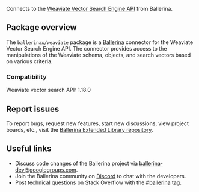 Connects to the [Weaviate Vector Search Engine API](https://weaviate.io/developers/weaviate/api) from Ballerina.

## Package overview
The `ballerinax/weaviate` package is a [Ballerina](https://ballerina.io/) connector for the Weaviate Vector Search Engine API. The connector provides access to the manipulations of the Weaviate schema, objects, and search vectors based on various criteria. 

### Compatibility

Weaviate vector search API: 1.18.0

## Report issues
To report bugs, request new features, start new discussions, view project boards, etc., visit the [Ballerina Extended Library repository](https://github.com/ballerina-platform/ballerina-extended-library).

## Useful links
- Discuss code changes of the Ballerina project via [ballerina-dev@googlegroups.com](mailto:ballerina-dev@googlegroups.com).
- Join the Ballerina community on [Discord](https://discord.gg/ballerinalang) to chat with the developers.
- Post technical questions on Stack Overflow with the [#ballerina](https://stackoverflow.com/questions/tagged/ballerina) tag.
